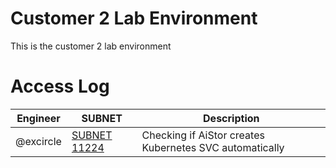 # Customer 2 Lab Environment

This is the customer 2 lab environment


# Access Log

| Engineer | SUBNET | Description |
| - | - | - |
| @excircle | [SUBNET 11224](#) | Checking if AiStor creates Kubernetes SVC automatically |